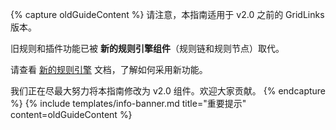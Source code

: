 {% capture oldGuideContent %}
请注意，本指南适用于 v2.0 之前的 GridLinks 版本。

旧规则和插件功能已被 **新的规则引擎组件**（规则链和规则节点）取代。

请查看 [新的规则引擎](/docs/user-guide/rule-engine-2-0/re-getting-started/) 文档，了解如何采用新功能。

我们正在尽最大努力将本指南修改为 v2.0 组件。欢迎大家贡献。
{% endcapture %}
{% include templates/info-banner.md title="重要提示" content=oldGuideContent %}